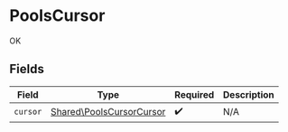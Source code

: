 # PoolsCursor

OK


## Fields

| Field                                                                | Type                                                                 | Required                                                             | Description                                                          |
| -------------------------------------------------------------------- | -------------------------------------------------------------------- | -------------------------------------------------------------------- | -------------------------------------------------------------------- |
| `cursor`                                                             | [Shared\PoolsCursorCursor](../../Models/Shared/PoolsCursorCursor.md) | :heavy_check_mark:                                                   | N/A                                                                  |